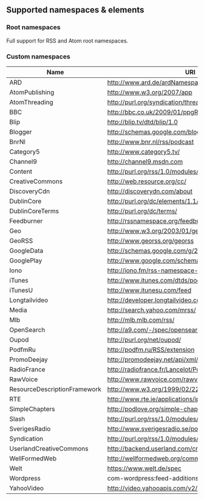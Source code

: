 ## Supported namespaces & elements

### Root namespaces

Full support for RSS and Atom root namespaces.

### Custom namespaces

| Name | URI | Channel | Item |
| ---- | --- | ------- | ---- |
| ARD | http://www.ard.de/ardNamespace | | |
| AtomPublishing | http://www.w3.org/2007/app | | |
| AtomThreading | http://purl.org/syndication/thread/1.0 | | |
| BBC | http://bbc.co.uk/2009/01/ppgRss | | |
| Blip | http://blip.tv/dtd/blip/1.0 | | |
| Blogger | http://schemas.google.com/blogger/2008 | | |
| BnrNl | http://www.bnr.nl/rss/podcast | | |
| Category5 | http://www.category5.tv/ | | |
| Channel9 | http://channel9.msdn.com | | |
| Content | http://purl.org/rss/1.0/modules/content/ | | |
| CreativeCommons | http://web.resource.org/cc/ | | |
| DiscoveryCdn | http://discoverydn.com/about | | |
| DublinCore | http://purl.org/dc/elements/1.1/ | | |
| DublinCoreTerms | http://purl.org/dc/terms/ | | |
| Feedburner | http://rssnamespace.org/feedburner/ext/1.0 | | |
| Geo | http://www.w3.org/2003/01/geo/wgs84_pos# | | |
| GeoRSS | http://www.georss.org/georss | | |
| GoogleData | http://schemas.google.com/g/2005 | | |
| GooglePlay | http://www.google.com/schemas/play-podcasts/1.0 | | |
| Iono | http://iono.fm/rss-namespace-1.0 | | |
| iTunes | http://www.itunes.com/dtds/podcast-1.0.dtd | | |
| iTunesU | http://www.itunesu.com/feed | | |
| Longtailvideo | http://developer.longtailvideo.com/ | | |
| Media | http://search.yahoo.com/mrss/ | | |
| Mlb | http://mlb.mlb.com/rss/ | | |
| OpenSearch | http://a9.com/-/spec/opensearchrss/1.1/ | | |
| Oupod | http://purl.org/net/oupod/ | | |
| PodfmRu | http://podfm.ru/RSS/extension | | |
| PromoDeejay | http://promodeejay.net/api/xml/ | | |
| RadioFrance | http://radiofrance.fr/Lancelot/Podcast# | | |
| RawVoice | http://www.rawvoice.com/rawvoiceRssModule/ | | |
| ResourceDescriptionFramework | http://www.w3.org/1999/02/22-rdf-syntax-ns# | | |
| RTE | http://www.rte.ie/applications/ipad/schemas | | |
| SimpleChapters | http://podlove.org/simple-chapters | | |
| Slash | http://purl.org/rss/1.0/modules/slash/ | | |
| SverigesRadio | http://www.sverigesradio.se/podrss | | |
| Syndication | http://purl.org/rss/1.0/modules/syndication/ | | |
| UserlandCreativeCommons | http://backend.userland.com/creativecommonsrssmodule | | |
| WellFormedWeb | http://wellformedweb.org/commentapi/ | | |
| Welt | https://www.welt.de/spec | | |
| Wordpress | com-wordpress:feed-additions:1 | | |
| YahooVideo | http://video.yahooapis.com/v2/video/ | | |